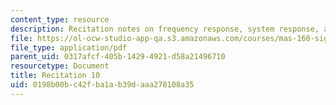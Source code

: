 ```yaml
---
content_type: resource
description: Recitation notes on frequency response, system response, and Z-transforms.
file: https://ol-ocw-studio-app-qa.s3.amazonaws.com/courses/mas-160-signals-systems-and-information-for-media-technology-fall-2007/0198b00bc42fba1ab39daaa278108a35_rec10.pdf
file_type: application/pdf
parent_uid: 0317afcf-405b-1429-4921-d58a21496710
resourcetype: Document
title: Recitation 10
uid: 0198b00b-c42f-ba1a-b39d-aaa278108a35
---
```

